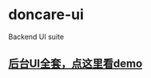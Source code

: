 doncare-ui
==========

Backend UI suite


## [后台UI全套，点这里看demo](http://visvoy.github.io/doncare-ui/login.html)